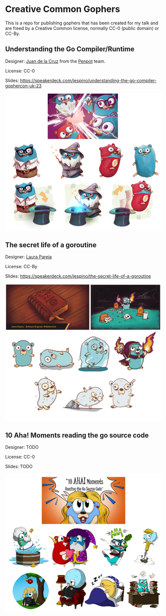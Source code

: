 # Creative Common Gophers

This is a repo for publishing gophers that has been created for my talk and are freed by a Creative Common license, normally CC-0 (public domain) or CC-By.

## Understanding the Go Compiler/Runtime

Designer: [Juan de la Cruz](https://twitter.com/elhombretecla) from the [Penpot](https://penpot.app) team.

License: CC-0

Slides: https://speakerdeck.com/jespino/understanding-the-go-compiler-gophercon-uk-23

[![Collage](https://github.com/jespino/gophers/blob/main/understanding_go_compiler/collage.png?raw=true)](https://github.com/jespino/gophers/tree/main/understanding_go_compiler)

## The secret life of a goroutine

Designer: [Laura Pareja](https://lauraparejart.wixsite.com/laurapareja)

License: CC-By

Slides: https://speakerdeck.com/jespino/the-secret-life-of-a-goroutine

[![Collage](https://github.com/jespino/gophers/blob/main/secret_life_of_goroutine/collage.png?raw=true)](https://github.com/jespino/gophers/tree/main/secret_life_of_goroutine)

## 10 Aha! Moments reading the go source code

Designer: TODO

License: CC-0

Slides: TODO

[![Collage](https://github.com/jespino/gophers/blob/main/10_aha_moments/collage.png?raw=true)](https://github.com/jespino/gophers/tree/main/10_aha_moments)
